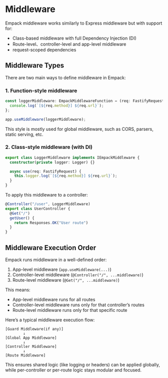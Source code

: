 # Middleware

Empack middleware works similarly to Express middleware but with support for:

* Class-based middleware with full Dependency Injection (DI)
* Route-level、controller-level and app-level middleware
* request-scoped dependencies

## Middleware Types

There are two main ways to define middleware in Empack:

### 1. Function-style middleware

```ts
const loggerMiddleware: EmpackMiddlewareFunction = (req: FastifyRequest) => {
  console.log(`[${req.method}] ${req.url}`);
};

app.useMiddleware(loggerMiddleware);
```

This style is mostly used for global middleware, such as CORS, parsers, static serving, etc.

### 2. Class-style middleware (with DI)

```ts
export class LoggerMiddleware implements IEmpackMiddleware {
  constructor(private logger: Logger) {}

  async use(req: FastifyRequest) {
    this.logger.log(`[${req.method}] ${req.url}`);
  }
}
```

To apply this middleware to a controller:

```ts
@Controller("/user", LoggerMiddleware)
export class UserController {
  @Get("/")
  getUser() {
    return Responses.OK("User route")
  }
}
```

## Middleware Execution Order

Empack runs middleware in a well-defined order:

1. App-level middleware (`app.useMiddleware(...)`)
2. Controller-level middleware (`@Controller("/", ...middleware)`)
3. Route-level middleware (`@Get("/", ...middleware)`)

This means:

* App-level middleware runs for all routes
* Controller-level middleware runs only for that controller’s routes
* Route-level middleware runs only for that specific route

Here’s a typical middleware execution flow:

```
[Guard Middleware(if any)]
        ↓
[Global App Middleware]
        ↓
[Controller Middleware]
        ↓
[Route Middleware]
```

This ensures shared logic (like logging or headers) can be applied globally,
while per-controller or per-route logic stays modular and focused.
